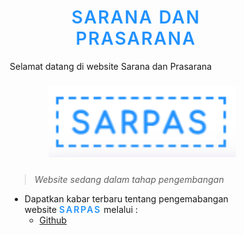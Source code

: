 <h1>Sarana Dan Prasarana</h1>

<p>Selamat datang di website Sarana dan Prasarana</p>

<img src="asset/sarpas.png" width="300px">

> _Website sedang dalam tahap pengembangan_

* Dapatkan kabar terbaru tentang pengemabangan website <span>Sarpas</span> melalui :
    * [Github](https://github.com/Risoau/wb-sarpas)

<div>

<style>

* {
    box-sizing: border-box; 
}

div {
    display: none;
}

h1, span {
    text-align: center;
    font-weight: 600;
    text-transform: uppercase;
    letter-spacing: 2px;
    color: #2192FF ;
}

img {
    position: relative;
    left: 50%;
    transform: translate(-50%);
    margin: 10px;
}

</style>

</div>